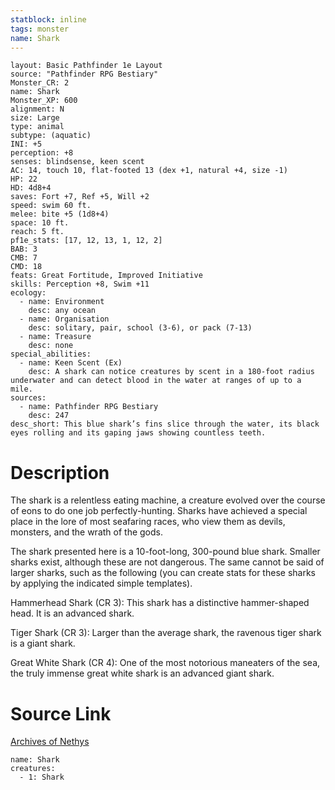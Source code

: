 ```yaml
---
statblock: inline
tags: monster
name: Shark
---
```

```statblock
layout: Basic Pathfinder 1e Layout
source: "Pathfinder RPG Bestiary"
Monster_CR: 2
name: Shark
Monster_XP: 600
alignment: N
size: Large
type: animal
subtype: (aquatic)
INI: +5
perception: +8
senses: blindsense, keen scent
AC: 14, touch 10, flat-footed 13 (dex +1, natural +4, size -1)
HP: 22
HD: 4d8+4
saves: Fort +7, Ref +5, Will +2
speed: swim 60 ft.
melee: bite +5 (1d8+4)
space: 10 ft.
reach: 5 ft.
pf1e_stats: [17, 12, 13, 1, 12, 2]
BAB: 3
CMB: 7
CMD: 18
feats: Great Fortitude, Improved Initiative
skills: Perception +8, Swim +11
ecology:
  - name: Environment
    desc: any ocean
  - name: Organisation
    desc: solitary, pair, school (3-6), or pack (7-13)
  - name: Treasure
    desc: none
special_abilities:
  - name: Keen Scent (Ex)
    desc: A shark can notice creatures by scent in a 180-foot radius underwater and can detect blood in the water at ranges of up to a mile.
sources:
  - name: Pathfinder RPG Bestiary
    desc: 247
desc_short: This blue shark’s fins slice through the water, its black eyes rolling and its gaping jaws showing countless teeth.
```
# Description
The shark is a relentless eating machine, a creature evolved over the course of eons to do one job perfectly-hunting. Sharks have achieved a special place in the lore of most seafaring races, who view them as devils, monsters, and the wrath of the gods.

The shark presented here is a 10-foot-long, 300-pound blue shark. Smaller sharks exist, although these are not dangerous. The same cannot be said of larger sharks, such as the following (you can create stats for these sharks by applying the indicated simple templates).

Hammerhead Shark (CR 3): This shark has a distinctive hammer-shaped head. It is an advanced shark.

Tiger Shark (CR 3): Larger than the average shark, the ravenous tiger shark is a giant shark.

Great White Shark (CR 4): One of the most notorious maneaters of the sea, the truly immense great white shark is an advanced giant shark.
# Source Link
[Archives of Nethys](https://aonprd.com/MonsterDisplay.aspx?ItemName=Shark)
```encounter-table
name: Shark
creatures:
  - 1: Shark
```
